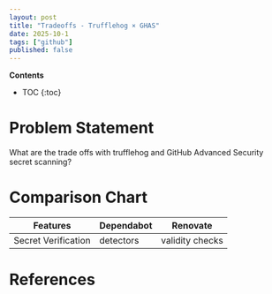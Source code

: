 ```yaml
---
layout: post
title: "Tradeoffs - Trufflehog × GHAS"
date: 2025-10-1
tags: ["github"]
published: false
---
```


**Contents**
* TOC
{:toc}

# Problem Statement
What are the trade offs with trufflehog and GitHub Advanced Security secret scanning? 

# Comparison Chart

| Features | Dependabot | Renovate | 
|---|---|---|
| Secret Verification | detectors | validity checks |

# References
[^1]: []()